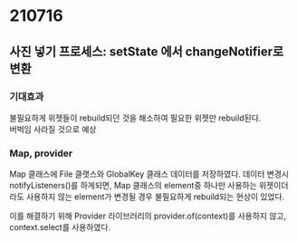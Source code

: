 # 210716
## 사진 넣기 프로세스: setState 에서 changeNotifier로 변환
### 기대효과
불필요하게 위젯들이 rebuild되던 것을 해소하여 필요한 위젯만 rebuild된다.   
버벅임 사라질 것으로 예상

### Map, provider
Map 클래스에 File 클랫스와 GlobalKey<ExtendedImageEditorState> 클래스 데이터를 저장하였다.
  데이터 변경시 notifyListeners()를 하게되면, Map 클래스의 element중 하나만 사용하는 위젯이더라도
  사용하지 않는 element가 변경될 경우 불필요하게 rebuild되는 현상이 있었다.
  
  이를 해결하기 위해 Provider 라이브러리의 provider.of(context)를 사용하지 않고, context.select를 사용하였다.
